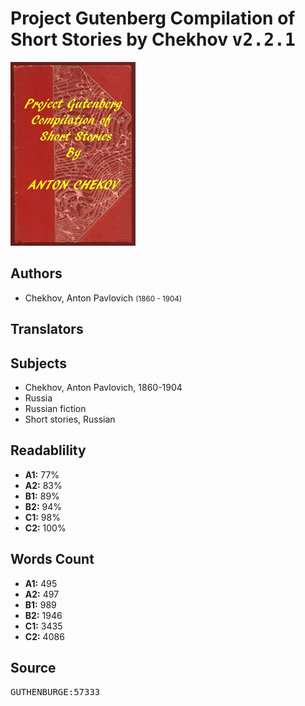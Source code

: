 # Project Gutenberg Compilation of Short Stories by Chekhov <kbd>v2.2.1</kbd>

![](./cover.medium.jpg "")

## Authors


 - Chekhov, Anton Pavlovich <small>(1860 - 1904)</small>

## Translators



## Subjects


 - Chekhov, Anton Pavlovich, 1860-1904
 - Russia
 - Russian fiction
 - Short stories, Russian

## Readablility


 - **A1:** 77%
 - **A2:** 83%
 - **B1:** 89%
 - **B2:** 94%
 - **C1:** 98%
 - **C2:** 100%

## Words Count


 - **A1:** 495
 - **A2:** 497
 - **B1:** 989
 - **B2:** 1946
 - **C1:** 3435
 - **C2:** 4086

## Source


<kbd>GUTHENBURGE:57333</kbd>
